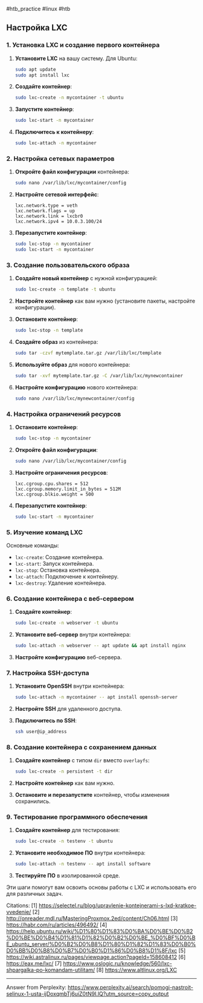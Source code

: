 #htb_practiсe #linux #htb

## Настройка LXC

### 1. Установка LXC и создание первого контейнера

1. **Установите LXC** на вашу систему. Для Ubuntu:
   ```bash
   sudo apt update
   sudo apt install lxc
   ```

2. **Создайте контейнер**:
   ```bash
   sudo lxc-create -n mycontainer -t ubuntu
   ```

3. **Запустите контейнер**:
   ```bash
   sudo lxc-start -n mycontainer
   ```

4. **Подключитесь к контейнеру**:
   ```bash
   sudo lxc-attach -n mycontainer
   ```

### 2. Настройка сетевых параметров

1. **Откройте файл конфигурации** контейнера:
   ```bash
   sudo nano /var/lib/lxc/mycontainer/config
   ```

2. **Настройте сетевой интерфейс**:
   ```text
   lxc.network.type = veth
   lxc.network.flags = up
   lxc.network.link = lxcbr0
   lxc.network.ipv4 = 10.0.3.100/24
   ```

3. **Перезапустите контейнер**:
   ```bash
   sudo lxc-stop -n mycontainer
   sudo lxc-start -n mycontainer
   ```

### 3. Создание пользовательского образа

1. **Создайте новый контейнер** с нужной конфигурацией:
   ```bash
   sudo lxc-create -n template -t ubuntu
   ```

2. **Настройте контейнер** как вам нужно (установите пакеты, настройте конфигурации).

3. **Остановите контейнер**:
   ```bash
   sudo lxc-stop -n template
   ```

4. **Создайте образ** из контейнера:
   ```bash
   sudo tar -czvf mytemplate.tar.gz /var/lib/lxc/template
   ```

5. **Используйте образ** для нового контейнера:
   ```bash
   sudo tar -xvf mytemplate.tar.gz -C /var/lib/lxc/mynewcontainer
   ```

6. **Настройте конфигурацию** нового контейнера:
   ```bash
   sudo nano /var/lib/lxc/mynewcontainer/config
   ```

### 4. Настройка ограничений ресурсов

1. **Остановите контейнер**:
   ```bash
   sudo lxc-stop -n mycontainer
   ```

2. **Откройте файл конфигурации**:
   ```bash
   sudo nano /var/lib/lxc/mycontainer/config
   ```

3. **Настройте ограничения ресурсов**:
   ```text
   lxc.cgroup.cpu.shares = 512
   lxc.cgroup.memory.limit_in_bytes = 512M
   lxc.cgroup.blkio.weight = 500
   ```

4. **Перезапустите контейнер**:
   ```bash
   sudo lxc-start -n mycontainer
   ```

### 5. Изучение команд LXC

Основные команды:
- `lxc-create`: Создание контейнера.
- `lxc-start`: Запуск контейнера.
- `lxc-stop`: Остановка контейнера.
- `lxc-attach`: Подключение к контейнеру.
- `lxc-destroy`: Удаление контейнера.

### 6. Создание контейнера с веб-сервером

1. **Создайте контейнер**:
   ```bash
   sudo lxc-create -n webserver -t ubuntu
   ```

2. **Установите веб-сервер** внутри контейнера:
   ```bash
   sudo lxc-attach -n webserver -- apt update && apt install nginx
   ```

3. **Настройте конфигурацию** веб-сервера.

### 7. Настройка SSH-доступа

1. **Установите OpenSSH** внутри контейнера:
   ```bash
   sudo lxc-attach -n mycontainer -- apt install openssh-server
   ```

2. **Настройте SSH** для удаленного доступа.

3. **Подключитесь по SSH**:
   ```bash
   ssh user@ip_address
   ```

### 8. Создание контейнера с сохранением данных

1. **Создайте контейнер** с типом `dir` вместо `overlayfs`:
   ```bash
   sudo lxc-create -n persistent -t dir
   ```

2. **Настройте контейнер** как вам нужно.

3. **Остановите и перезапустите** контейнер, чтобы изменения сохранились.

### 9. Тестирование программного обеспечения

1. **Создайте контейнер** для тестирования:
   ```bash
   sudo lxc-create -n testenv -t ubuntu
   ```

2. **Установите необходимое ПО** внутри контейнера:
   ```bash
   sudo lxc-attach -n testenv -- apt install software
   ```

3. **Тестируйте ПО** в изолированной среде.

Эти шаги помогут вам освоить основы работы с LXC и использовать его для различных задач.

Citations:
[1] https://selectel.ru/blog/upravlenie-kontejnerami-s-lxd-kratkoe-vvedenie/
[2] http://onreader.mdl.ru/MasteringProxmox.2ed/content/Ch06.html
[3] https://habr.com/ru/articles/496492/
[4] https://help.ubuntu.ru/wiki/%D1%80%D1%83%D0%BA%D0%BE%D0%B2%D0%BE%D0%B4%D1%81%D1%82%D0%B2%D0%BE_%D0%BF%D0%BE_ubuntu_server/%D0%B2%D0%B8%D1%80%D1%82%D1%83%D0%B0%D0%BB%D0%B8%D0%B7%D0%B0%D1%86%D0%B8%D1%8F/lxc
[5] https://wiki.astralinux.ru/pages/viewpage.action?pageId=158608412
[6] https://eax.me/lxc/
[7] https://www.oslogic.ru/knowledge/560/lxc-shpargalka-po-komandam-utilitam/
[8] https://www.altlinux.org/LXC

---
Answer from Perplexity: https://www.perplexity.ai/search/pomogi-nastroit-selinux-1-usta-ijDoxqmbTj6uiZ0tN9I.lQ?utm_source=copy_output